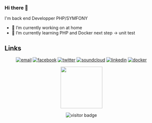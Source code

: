 ### Hi there 👋

I'm back end Developper PHP/SYMFONY

- 🔭 I’m currently working on at home
- 🌱 I’m currently learning PHP and Docker next step -> unit test

## Links

<p align="center">
  <a href="mailto:gwendal.bescont@gmail.com"><img src="https://img.icons8.com/color/96/000000/gmail.png" alt="email"/></a>
  <a href="https://www.facebook.com/bescontgwendal"><img src="https://img.icons8.com/color/96/000000/facebook.png" alt="facebook"/></a>
  <a href="https://twitter.com/BescontG"><img src="https://img.icons8.com/color/96/000000/twitter-squared.png" alt="twitter"/></a>
  <a href="https://soundcloud.com/touevukantabu"><img src="https://img.icons8.com/color/96/000000/soundcloud.png" alt="soundcloud"/></a>
  <a href="https://www.facebook.com/bescontgwendal"><img src="https://img.icons8.com/color/96/000000/linkedin.png" alt="linkedin"/></a>
  <a href="https://hub.docker.com/repository/docker/bescont/php"><img src="https://img.icons8.com/color/96/000000/docker.png" alt="docker"/></a>

</p>
<p align="center">
<img height="137px"  src="https://github-readme-stats.vercel.app/api?username=toutvukantabu&hide=stars&show_icons=true&count_private=false&theme=white"
</p>
<p  align="center">
  <img src="https://visitor-badge.glitch.me/badge?page_id=toutvukantabu.toutvukantabu" alt="visitor badge"/>
</p>
